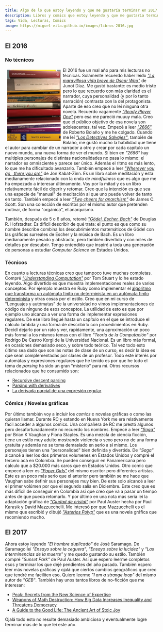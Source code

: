 ```yaml
---
title: Algo de lo que estoy leyendo y que me gustaría terminar en 2017
description: Libros y comics que estoy leyendo y que me gustaría terminar en 2017
tags: Vida, Lecturas, Comics
image: https://miguel-vila.github.io/images/libros-2016.jpg
---
```


## El 2016

### No técnicos

<img src="/images/libros-2016.jpg" style="float: left; padding: 0.5em; width: 35%">

El 2016 fue un mal año para mis lecturas no técnicas. Solamente recuerdo haber leído [_"La maravillosa vida breve de Oscar Wao"_](https://en.wikipedia.org/wiki/The_Brief_Wondrous_Life_of_Oscar_Wao) de Junot Díaz. Me gustó bastante: es medio triste pero lo que recuerdo con más claridad es el narrador, cuya personalidad (y por lo tanto narración) contrasta con la del protagonista. Aparte de eso creo que no leí ninguna otra novela. Recuerdo vagamente [_"Ready Player One"_](https://en.wikipedia.org/wiki/Ready_Player_One) pero esa me pareció muuuy mala. Creo que el público objetivo de esa novela son adolescentes, tal vez. Empecé a leer [_"2666"_](https://en.wikipedia.org/wiki/2666) de Roberto Bolaño y me he colgado. Cuando me leí [_"Los Detectives Salvajes"_](https://en.wikipedia.org/wiki/The_Savage_Detectives), también de Bolaño, me gustó mucho la habilidad que tiene el autor para cambiar de un narrador a otro y crear por cada capítulo un nuevo mundo, una nueva forma de ver el mundo. Si bien en _"2666"_ hay multiples personajes de distintas nacionalidades no pasa lo mismo: el narrador es omnisciente y parece ser único. Además el ritmo es más lento, lo que me ha dificultado avanzarlo. También empecé a leer [_"Wherever you go , there you are"_](https://www.amazon.com/Wherever-There-Kabat-Zinn-Hyperion-Paperback/dp/B00DWWRUW4) de Jon Kabat-Zinn. Es un libro sobre meditación y esta medianamente relacionado con la onda de _mindfulness_ que es algo que me ha empezado a interesar últimamente. Voy por la mitad y es un libro relativamente fácil de digerir y retomar. Creo que la intención es que sea una especie de "manual" de meditación al que uno puede volver de tanto en tanto. También empecé a leer [_"Two cheers for anarchism"_](https://www.amazon.com/Two-Cheers-Anarchism-Autonomy-Meaningful-ebook/dp/B0091XBYWK) de James C. Scott. Son una colección de escritos por el mismo autor que pretenden motivar, de forma "orgánica", el anarquismo.

También, después de 5 o 6 años, retomé [_"Gödel, Escher, Bach"_](https://www.amazon.com/G%C3%B6del-Escher-Bach-Eternal-Golden/dp/0465026567) de Douglas R. Hofstadter. Es difícil describir de qué trata: el punto es que como su nombre describe combina los descubrimientos matemáticos de Gödel con las gráficas surreales de Escher y la música de Bach. Es un libro medianamente pesado y abstracto, pero también divertido y con miles de detalles por descubrir. Tengo entendido que inspiró a toda una generación de personas a estudiar _Computer Science_ en Estados Unidos.

### Técnicos

En cuanto a lecturas técnicas creo que tampoco tuve muchas completas. Compré [_"Understanding Computation"_](http://computationbook.com/) por Tom Stuart y lo he estado leyendo. Algo divertido es que muestra implementaciones reales de varios conceptos. Por ejemplo muestra en Ruby como implementar el [algoritmo que transforma un autómata finito no determinista en un autómata finito determinista](https://en.wikipedia.org/wiki/Thompson%27s_construction) y otras cosas por el estilo. Creo que en mi curso de "Lenguajes y autómatas" de la universidad no vimos implementaciones de código de ninguno de esos conceptos. La utilidad de esto es que por ejemplo uno alcanza a ver una forma de implementar expresiones regulares. De ese libro llegué hasta un capítulo en el que se introduce el cálculo lambda y una forma de describirlo con procedimientos en Ruby. Decidí dejarlo por un rato y ver, rapidamente, una aproximación un poco más formal a los mismos temas con el libro _"Teoría de la Computación"_ por Rodrigo De Castro Korgi de la Universidad Nacional. Es un libro más formal, en ocasiones demasiado seco, y sobre todo teórico. Tal vez todo esto último sea dado que son las notas de clase de un curso, es decir la idea es que sean complementadas por clases de un profesor. Todo este interés por automátas y expresiones regulares que he tenido es por que he todo el tema de _parsing_ ha sido un gran "misterio" para mí. Otros recursos relacionados que he consumido son:

* [Recursive descent parsing](http://math.hws.edu/javanotes/c9/s5.html)
* [Parsing with derivatives](https://www.youtube.com/watch?v=ZzsK8Am6dKU)
* [La derivada parcial de una expresión regular](https://www.youtube.com/watch?v=QVdBPvOOjBA)

### Cómics / Novelas gráficas

Por último también voy a incluir los _comics_ o novelas gráficas o como las quieran llamar. Durante RC y estando en Nueva York me era relativamente fácil acceder a algunos comics. Una compañera de RC me prestó algunos pero desafortunadamente no recuerdo los nombres. Empecé a leer [_"Saga"_](https://imagecomics.com/comics/series/saga) por Brian K Vaughan y Fiona Staples. Es una mezcla de ciencia ficción, tiene un estílo muy adulto mostrando violencia o sexo pero no de una forma gratuita y además no se toma demasiado en serio a si mismo. Los personajes tienen una "personalidad" bien definida y divertida. De _"Saga"_ alcancé a leer los dos primeros volumenes en Estados Unidos y compré el tercero acá en Colombia. Se pueden conseguir en Panamericana pero calculo que a $20.000 más caros que en Estados Unidos. Otro comic que empecé a leer es [_"Paper Girls"_](https://imagecomics.com/comics/series/paper-girls) del mismo escritor pero diferentes artistas. Este es un poco más serio que el anterior pero también se me hace que Vaughan sabe definir sus personajes muy bien. De este solo alcancé a leer el primer volúmen por que el segundo salía en Diciembre. Este creo que es más difícil de conseguir en Colombia así que creo que va a pasar un tiempo antes de que pueda retomarlo. Y por último en una nota mas seria leí la adaptación gráfica de [_"Ciudad de cristal"_](https://www.amazon.com/dp/0312423608) por Paul Auster hecha por Paul Karasik y David Mazzucchelli. Me interesó por que Mazzucchelli es el mismo que escribió y dibujó [_"Asterios Polyp"_](https://www.amazon.com/Asterios-Polyp-Pantheon-Graphic-Novels/dp/0307377326) que es una novela gráfica que recomiendo mucho. 

## El 2017

Ahora estoy leyendo _"El hombre duplicado"_ de José Saramago. De Saramago leí _"Ensayo sobre la ceguera"_, _"Ensayo sobre la lucidez"_ y _"Las interminencias de la muerte"_ y me quedo gustando su estílo. También compré _"Sunset Park"_ de Paul Auster. Así que espero leerme completos esos y terminar los que dejé pendientes del año pasado. También espero leer más novelas gráficas y ojalá que ciertos cambios geográficos que creo que tendré me faciliten eso. Quiero leerme _"I am a strange loop"_ del mismo autor de _"GEB"_. También hay unos tantos libros de no-ficción que me interesan:

* [Peak: Secrets from the New Science of Expertise](https://www.amazon.com/dp/0544456238/)
* [Weapons of Math Destruction: How Big Data Increases Inequality and Threatens Democracy](https://www.amazon.com/dp/0553418815/)
* [A Guide to the Good Life: The Ancient Art of Stoic Joy](https://www.amazon.com/dp/B0040JHNQG/)

Ojalá todo esto no resulte demasiado ambicioso y eventualmente logre terminar más de lo que leí este año.
